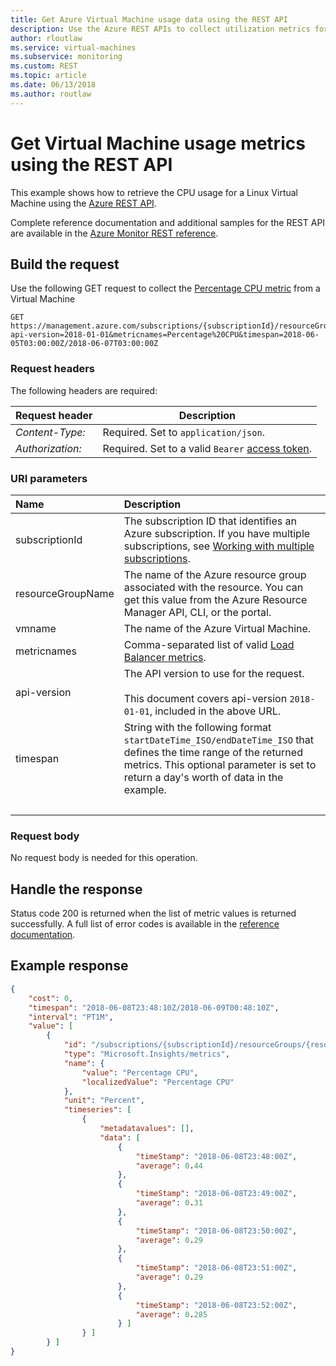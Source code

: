 ```yaml
---
title: Get Azure Virtual Machine usage data using the REST API 
description: Use the Azure REST APIs to collect utilization metrics for a Virtual Machine.
author: rloutlaw
ms.service: virtual-machines
ms.subservice: monitoring
ms.custom: REST
ms.topic: article
ms.date: 06/13/2018
ms.author: routlaw
---
```


# Get Virtual Machine usage metrics using the REST API

This example shows how to retrieve the CPU usage for a Linux Virtual Machine using the [Azure REST API](/rest/api/azure/).

Complete reference documentation and additional samples for the REST API are available in the [Azure Monitor REST reference](/rest/api/monitor). 

## Build the request

Use the following GET request to collect the [Percentage CPU metric](../../azure-monitor/platform/metrics-supported.md#microsoftcomputevirtualmachines) from a Virtual Machine

```http
GET https://management.azure.com/subscriptions/{subscriptionId}/resourceGroups/{resourceGroupName}/providers/Microsoft.Compute/virtualMachines/{vmname}/providers/microsoft.insights/metrics?api-version=2018-01-01&metricnames=Percentage%20CPU&timespan=2018-06-05T03:00:00Z/2018-06-07T03:00:00Z
```

### Request headers

The following headers are required: 

|Request header|Description|  
|--------------------|-----------------|  
|*Content-Type:*|Required. Set to `application/json`.|  
|*Authorization:*|Required. Set to a valid `Bearer` [access token](/rest/api/azure/#authorization-code-grant-interactive-clients). |  

### URI parameters

| Name | Description |
| :--- | :---------- |
| subscriptionId | The subscription ID that identifies an Azure subscription. If you have multiple subscriptions, see [Working with multiple subscriptions](/cli/azure/manage-azure-subscriptions-azure-cli?view=azure-cli-latest). |
| resourceGroupName | The name of the Azure resource group associated with the resource. You can get this value from the Azure Resource Manager API, CLI, or the portal. |
| vmname | The name of the Azure Virtual Machine. |
| metricnames | Comma-separated list of valid  [Load Balancer metrics](../../load-balancer/load-balancer-standard-diagnostics.md). |
| api-version | The API version to use for the request.<br /><br /> This document covers api-version `2018-01-01`, included in the above URL.  |
| timespan | String with the following format `startDateTime_ISO/endDateTime_ISO` that defines the time range of the returned metrics. This optional parameter is set to return a day's worth of data in the example. |
| &nbsp; | &nbsp; |

### Request body

No request body is needed for this operation.

## Handle the response

Status code 200 is returned when the list of metric values is returned successfully. A full list of error codes is available in the [reference documentation](/rest/api/monitor/metrics/list#errorresponse).

## Example response 

```json
{
	"cost": 0,
	"timespan": "2018-06-08T23:48:10Z/2018-06-09T00:48:10Z",
	"interval": "PT1M",
	"value": [
		{
			"id": "/subscriptions/{subscriptionId}/resourceGroups/{resourceGroupName}/providers/Microsoft.Compute/virtualMachines/{vmname}/providers/microsoft.insights/metrics?api-version=2018-01-01&metricnames=Percentage%20CPU",
			"type": "Microsoft.Insights/metrics",
			"name": {
				"value": "Percentage CPU",
				"localizedValue": "Percentage CPU"
			},
			"unit": "Percent",
			"timeseries": [
				{
					"metadatavalues": [],
					"data": [
						{
							"timeStamp": "2018-06-08T23:48:00Z",
							"average": 0.44
						},
						{
							"timeStamp": "2018-06-08T23:49:00Z",
							"average": 0.31
						},
						{
							"timeStamp": "2018-06-08T23:50:00Z",
							"average": 0.29
						},
						{
							"timeStamp": "2018-06-08T23:51:00Z",
							"average": 0.29
						},
						{
							"timeStamp": "2018-06-08T23:52:00Z",
							"average": 0.285
						} ]
                } ]
        } ]
}
```
